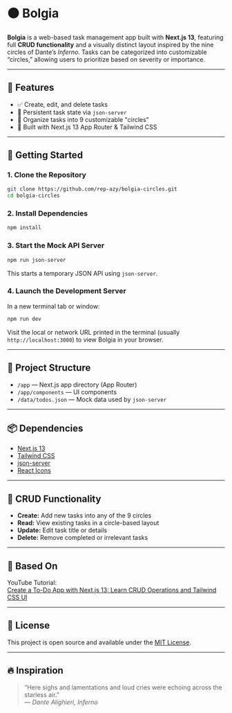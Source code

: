 # ⚫ Bolgia

**Bolgia** is a web-based task management app built with **Next.js 13**, featuring full **CRUD functionality** and a visually distinct layout inspired by the nine circles of Dante’s *Inferno*. Tasks can be categorized into customizable “circles,” allowing users to prioritize based on severity or importance.

---

## 🔧 Features

- ✅ Create, edit, and delete tasks
- 🔄 Persistent task state via `json-server`
- 🎯 Organize tasks into 9 customizable "circles"
- 💨 Built with Next.js 13 App Router & Tailwind CSS

---

## 🚀 Getting Started

### 1. Clone the Repository

```bash
git clone https://github.com/rep-azy/bolgia-circles.git
cd bolgia-circles
```

### 2. Install Dependencies

```bash
npm install
```

### 3. Start the Mock API Server

```bash
npm run json-server
```

This starts a temporary JSON API using `json-server`.

### 4. Launch the Development Server

In a new terminal tab or window:

```bash
npm run dev
```

Visit the local or network URL printed in the terminal (usually `http://localhost:3000`) to view Bolgia in your browser.

---

## 📂 Project Structure

- `/app` — Next.js app directory (App Router)
- `/app/components` — UI components
- `/data/todos.json` — Mock data used by `json-server`

---

## 📦 Dependencies

- [Next.js 13](https://nextjs.org/)
- [Tailwind CSS](https://tailwindcss.com/)
- [json-server](https://github.com/typicode/json-server)
- [React Icons](https://react-icons.github.io/react-icons/)

---

## 🧪 CRUD Functionality

- **Create:** Add new tasks into any of the 9 circles
- **Read:** View existing tasks in a circle-based layout
- **Update:** Edit task title or details
- **Delete:** Remove completed or irrelevant tasks

---

## 🎥 Based On

YouTube Tutorial:  
[Create a To-Do App with Next.js 13: Learn CRUD Operations and Tailwind CSS UI](https://www.youtube.com/watch?v=wi2xdrpmJNk)

---

## 📜 License

This project is open source and available under the [MIT License](LICENSE).

---

## 🔥 Inspiration

> “Here sighs and lamentations and loud cries were echoing across the starless air.”  
> — *Dante Alighieri, Inferno*